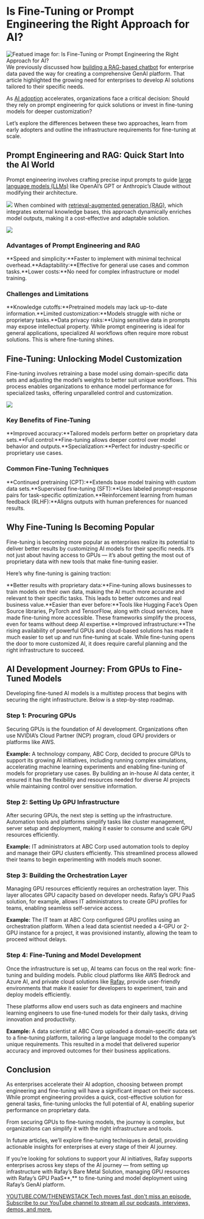 # Is Fine-Tuning or Prompt Engineering the Right Approach for AI?
![Featued image for: Is Fine-Tuning or Prompt Engineering the Right Approach for AI?](https://cdn.thenewstack.io/media/2025/02/18f4cf7d-ai-1024x576.jpg)
We previously discussed how [building a RAG-based chatbot](https://thenewstack.io/building-an-extensible-genai-copilot-what-we-learned/) for enterprise data paved the way for creating a comprehensive GenAI platform. That article highlighted the growing need for enterprises to develop AI solutions tailored to their specific needs.

As [AI adoption](https://thenewstack.io/ai/) accelerates, organizations face a critical decision: Should they rely on prompt engineering for quick solutions or invest in fine-tuning models for deeper customization?

Let’s explore the differences between these two approaches, learn from early adopters and outline the infrastructure requirements for fine-tuning at scale.

## Prompt Engineering and RAG: Quick Start Into the AI World
Prompt engineering involves crafting precise input prompts to guide [large language models (LLMs)](https://roadmap.sh/guides/introduction-to-llms) like OpenAI’s GPT or Anthropic’s Claude without modifying their architecture.

![](https://cdn.thenewstack.io/media/2025/02/311a0995-image1.gif)
When combined with [retrieval-augmented generation (RAG)](https://thenewstack.io/why-rag-is-essential-for-next-gen-ai-development/), which integrates external knowledge bases, this approach dynamically enriches model outputs, making it a cost-effective and adaptable solution.

![](https://cdn.thenewstack.io/media/2025/02/87efb33c-image2a.gif)
### Advantages of Prompt Engineering and RAG
**Speed and simplicity:**Faster to implement with minimal technical overhead.**Adaptability:**Effective for general use cases and common tasks.**Lower costs:**No need for complex infrastructure or model training.
### Challenges and Limitations
**Knowledge cutoffs:**Pretrained models may lack up-to-date information.**Limited customization:**Models struggle with niche or proprietary tasks.**Data privacy risks:**Using sensitive data in prompts may expose intellectual property.
While prompt engineering is ideal for general applications, specialized AI workflows often require more robust solutions. This is where fine-tuning shines.

## Fine-Tuning: Unlocking Model Customization
Fine-tuning involves retraining a base model using domain-specific data sets and adjusting the model’s weights to better suit unique workflows. This process enables organizations to enhance model performance for specialized tasks, offering unparalleled control and customization.

![](https://cdn.thenewstack.io/media/2025/02/a9eae12a-image3.gif)
### Key Benefits of Fine-Tuning
**Improved accuracy:**Tailored models perform better on proprietary data sets.**Full control:**Fine-tuning allows deeper control over model behavior and outputs.**Specialization:**Perfect for industry-specific or proprietary use cases.
### Common Fine-Tuning Techniques
**Continued pretraining (CPT):**Extends base model training with custom data sets.**Supervised fine-tuning (SFT):**Uses labeled prompt-response pairs for task-specific optimization.**Reinforcement learning from human feedback (RLHF):**Aligns outputs with human preferences for nuanced results.
## Why Fine-Tuning Is Becoming Popular
Fine-tuning is becoming more popular as enterprises realize its potential to deliver better results by customizing AI models for their specific needs. It’s not just about having access to GPUs — it’s about getting the most out of proprietary data with new tools that make fine-tuning easier.

Here’s why fine-tuning is gaining traction:

**Better results with proprietary data:**Fine-tuning allows businesses to train models on their own data, making the AI much more accurate and relevant to their specific tasks. This leads to better outcomes and real business value.**Easier than ever before:**Tools like Hugging Face’s Open Source libraries, PyTorch and TensorFlow, along with cloud services, have made fine-tuning more accessible. These frameworks simplify the process, even for teams without deep AI expertise.**Improved infrastructure:**The rising availability of powerful GPUs and cloud-based solutions has made it much easier to set up and run fine-tuning at scale.
While fine-tuning opens the door to more customized AI, it does require careful planning and the right infrastructure to succeed.

## AI Development Journey: From GPUs to Fine-Tuned Models
Developing fine-tuned AI models is a multistep process that begins with securing the right infrastructure. Below is a step-by-step roadmap.

### Step 1: Procuring GPUs
Securing GPUs is the foundation of AI development. Organizations often use NVIDIA’s Cloud Partner (NCP) program, cloud GPU providers or platforms like AWS.

**Example:** A technology company, ABC Corp, decided to procure GPUs to support its growing AI initiatives, including running complex simulations, accelerating machine learning experiments and enabling fine-tuning of models for proprietary use cases. By building an in-house AI data center, it ensured it has the flexibility and resources needed for diverse AI projects while maintaining control over sensitive information.
### Step 2: Setting Up GPU Infrastructure
After securing GPUs, the next step is setting up the infrastructure. Automation tools and platforms simplify tasks like cluster management, server setup and deployment, making it easier to consume and scale GPU resources efficiently.

**Example:** IT administrators at ABC Corp used automation tools to deploy and manage their GPU clusters efficiently. This streamlined process allowed their teams to begin experimenting with models much sooner.
### Step 3: Building the Orchestration Layer
Managing GPU resources efficiently requires an orchestration layer. This layer allocates GPU capacity based on developer needs. Rafay’s GPU PaaS solution, for example, allows IT administrators to create GPU profiles for teams, enabling seamless self-service access.

**Example:** The IT team at ABC Corp configured GPU profiles using an orchestration platform. When a lead data scientist needed a 4-GPU or 2-GPU instance for a project, it was provisioned instantly, allowing the team to proceed without delays.
### Step 4: Fine-Tuning and Model Development
Once the infrastructure is set up, AI teams can focus on the real work: fine-tuning and building models. Public cloud platforms like AWS Bedrock and Azure AI, and private cloud solutions like [Rafay](https://rafay.co/solutions/generative-ai/), provide user-friendly environments that make it easier for developers to experiment, train and deploy models efficiently.

These platforms allow end users such as data engineers and machine learning engineers to use fine-tuned models for their daily tasks, driving innovation and productivity.

**Example:** A data scientist at ABC Corp uploaded a domain-specific data set to a fine-tuning platform, tailoring a large language model to the company’s unique requirements. This resulted in a model that delivered superior accuracy and improved outcomes for their business applications.
## Conclusion
As enterprises accelerate their AI adoption, choosing between prompt engineering and fine-tuning will have a significant impact on their success. While prompt engineering provides a quick, cost-effective solution for general tasks, fine-tuning unlocks the full potential of AI, enabling superior performance on proprietary data.

From securing GPUs to fine-tuning models, the journey is complex, but organizations can simplify it with the right infrastructure and tools.

In future articles, we’ll explore fine-tuning techniques in detail, providing actionable insights for enterprises at every stage of their AI journey.

If you’re looking for solutions to support your AI initiatives, Rafay supports enterprises across key steps of the AI journey — from setting up infrastructure with Rafay’s Bare Metal Solution, managing GPU resources with Rafay’s GPU PaaS**,** to fine-tuning and model deployment using Rafay’s GenAI platform.

[
YOUTUBE.COM/THENEWSTACK
Tech moves fast, don't miss an episode. Subscribe to our YouTube
channel to stream all our podcasts, interviews, demos, and more.
](https://youtube.com/thenewstack?sub_confirmation=1)